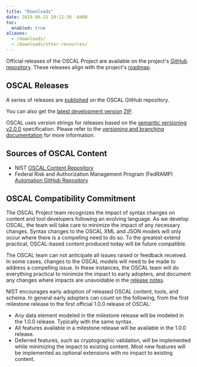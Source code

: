 ```yaml
---
title: "Downloads"
date: 2019-06-15 20:12:36 -0400
toc:
  enabled: true
aliases:
  - /downloads/
  - /downloads/other-resources/
---
```



Official releases of the OSCAL Project are available on the project's [GitHub repository](https://github.com/usnistgov/OSCAL/releases). These releases align with the project's [roadmap](/contribute/roadmap/).

## OSCAL Releases

A series of releases are [published](https://github.com/usnistgov/OSCAL/releases) on the OSCAL GitHub repository.

You can also get the [latest development version](https://github.com/usnistgov/OSCAL/tree/develop) [ZIP](https://github.com/usnistgov/OSCAL/archive/refs/heads/develop.zip).

OSCAL uses version strings for releases based on the [semantic versioning v2.0.0](https://semver.org/spec/v2.0.0.html) specification. Please refer to the [versioning and branching documentation](https://github.com/usnistgov/OSCAL/blob/main/versioning-and-branching.md) for more information.

## Sources of OSCAL Content

- NIST [OSCAL Content Repository](https://github.com/usnistgov/oscal-content)
- Federal Risk and Authorization Management Program (FedRAMP) [Automation GitHub Repository](https://github.com/GSA/fedramp-automation)

## OSCAL Compatibility Commitment

The OSCAL Project team recognizes the impact of syntax changes on content and tool developers following an evolving language. As we develop OSCAL, the team will take care to minimize the impact of any necessary changes. Syntax changes to the OSCAL XML and JSON models will only occur where there is a compelling need to do so. To the greatest extend practical, OSCAL-based content produced today will be future compatible.

The OSCAL team can not anticipate all issues raised or feedback received. In some cases, changes to the OSCAL models will need to be made to address a compelling issue. In these instances, the OSCAL team will do everything practical to minimize the impact to early adopters, and document any changes where impacts are unavoidable in the [release notes](https://github.com/usnistgov/OSCAL/releases).

NIST encourages early adoption of released OSCAL content, tools, and schema. In general early adopters can count on the following, from the first milestone release to the first official 1.0.0 release of OSCAL:

- Any data element modeled in the milestone release will be modeled in the 1.0.0 release. Typically with the same syntax.
- All features available in a milestone release will be available in the 1.0.0 release.
- Deferred features, such as cryptographic validation, will be implemented while minimizing the impact to existing content. Most new features will be implemented as optional extensions with no impact to existing content.
